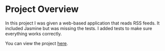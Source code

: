 # Project Overview

In this project I was given a web-based application that reads RSS feeds. It included Jasmine but was missing the tests. I added tests to make sure everything works correctly.

You can view the project [here](https://katharinaxeniakufieta.github.io/frontend-nanodegree-feedreader/#).
